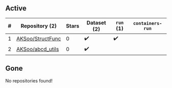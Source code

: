 ## Active
| # | Repository (2) | Stars | Dataset (2) | `run` (1) | `containers-run` |
| --- | --- | --- | --- | --- | --- |
| 1 | [AKSoo/StructFunc](https://github.com/AKSoo/StructFunc) | 0 | :heavy_check_mark: | :heavy_check_mark: |  |
| 2 | [AKSoo/abcd_utils](https://github.com/AKSoo/abcd_utils) | 0 | :heavy_check_mark: |  |  |

## Gone
No repositories found!

